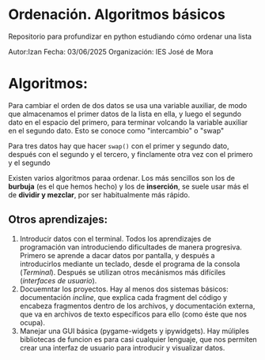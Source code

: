 # Ordenación. Algoritmos básicos
Repositorio para profundizar en python estudiando cómo ordenar una lista

Autor:Izan
Fecha: 03/06/2025
Organización: IES José de Mora

# Algoritmos:
Para cambiar el orden de dos datos se usa una variable auxiliar, de modo que almacenamos
el primer datos de la lista en ella, y luego el segundo dato en el espacio del
primero, para terminar volcando la variable auxiliar en el segundo dato. Esto se
conoce como "intercambio" o "swap"

Para tres datos hay que hacer ```swap()``` con el primer y segundo dato, después con el
segundo y el tercero, y finclamente otra vez con el primero y el segundo

Existen varios algoritmos paraa ordenar. Los más sencillos son los  de **burbuja** (es el que hemos hecho) y los de **inserción**, se suele usar más el de **dividir y mezclar**, por ser habitualmente más rápido.

## Otros aprendizajes:
1. Introducir datos con el terminal.
    Todos los aprendizajes de programación van introduciendo dificultades de manera progresiva. Primero se aprende a dacar datos por pantalla, y después a introducirlos mediante un teclado, desde el programa de la consola (*Terminal*). Después se utilizan otros mecánismos más difíciles (*interfaces de usuario*).
1. Docuemntar los proyectos.
    Hay al menos dos sistemas básicos: documentación *incline*, que explica cada fragment del código y encabeza fragmentos dentro de los archivos, y documentación externa, que va en archivos de texto específicos para ello (como éste que nos ocupa).
1. Manejar una GUI básica (pygame-widgets y ipywidgets).
    Hay múliples bibliotecas de funcion es para casi cualquier lenguaje, que nos permiten crear una interfaz de usuario para introducir y visualizar datos.